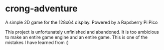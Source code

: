 # crong-adventure
A simple 2D game for the 128x64 display. Powered by a Rapsberry Pi Pico

This project is unfortunately unfinished and abandoned. It is too ambicious to make an entire game engine and an entire game. This is one of the mistakes I have learned from :)
